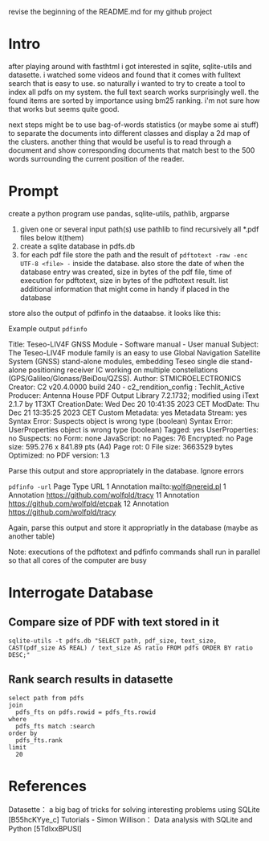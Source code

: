 revise the beginning of the README.md for my github project

# Intro

after playing around with fasthtml i got interested in sqlite,
sqlite-utils and datasette. i watched some videos and found that it
comes with fulltext search that is easy to use. so naturally i wanted
to try to create a tool to index all pdfs on my system. the full text
search works surprisingly well. the found items are sorted by
importance using bm25 ranking. i'm not sure how that works but seems
quite good.

next steps might be to use bag-of-words statistics (or maybe some ai
stuff) to separate the documents into different classes and display a
2d map of the clusters.  another thing that would be useful is to read
through a document and show corresponding documents that match best to
the 500 words surrounding the current position of the reader.


# Prompt

create a python program use pandas, sqlite-utils, pathlib, argparse

1. given one or several input path(s) use pathlib to find recursively all *.pdf files below it(them)
2. create a sqlite database in pdfs.db
3. for each pdf file store the path and the result of `pdftotext -raw -enc UTF-8 <file> -` inside the database. also store the date of when the database entry was created, size in bytes of the pdf file, time of execution for pdftotext, size in bytes of the pdftotext result. list additional information that might come in handy if placed in the database

store also the output of pdfinfo in the dataabse. it looks like this:


Example output
`pdfinfo`

Title:           Teseo-LIV4F GNSS Module - Software manual - User manual
Subject:         The Teseo-LIV4F module family is an easy to use Global Navigation Satellite System (GNSS) stand-alone modules, embedding Teseo single die stand-alone positioning receiver IC working on multiple constellations (GPS/Galileo/Glonass/BeiDou/QZSS).
Author:          STMICROELECTRONICS
Creator:         C2 v20.4.0000 build 240 - c2_rendition_config : Techlit_Active
Producer:        Antenna House PDF Output Library 7.2.1732; modified using iText 2.1.7 by 1T3XT
CreationDate:    Wed Dec 20 10:41:35 2023 CET
ModDate:         Thu Dec 21 13:35:25 2023 CET
Custom Metadata: yes
Metadata Stream: yes
Syntax Error: Suspects object is wrong type (boolean)
Syntax Error: UserProperties object is wrong type (boolean)
Tagged:          yes
UserProperties:  no
Suspects:        no
Form:            none
JavaScript:      no
Pages:           76
Encrypted:       no
Page size:       595.276 x 841.89 pts (A4)
Page rot:        0
File size:       3663529 bytes
Optimized:       no
PDF version:     1.3

Parse this output and store appropriately in the database. Ignore errors


`pdfinfo -url`
Page  Type          URL
   1  Annotation    mailto:wolf@nereid.pl
   1  Annotation    https://github.com/wolfpld/tracy
  11  Annotation    https://github.com/wolfpld/etcpak
  12  Annotation    https://github.com/wolfpld/tracy

Again, parse this output and store it appropriatly in the database (maybe as another table)

Note: executions of the pdftotext and pdfinfo commands shall run in parallel so that all cores of the computer are busy

# Interrogate Database

## Compare size of PDF with text stored in it

```
sqlite-utils -t pdfs.db "SELECT path, pdf_size, text_size, CAST(pdf_size AS REAL) / text_size AS ratio FROM pdfs ORDER BY ratio DESC;"
```
## Rank search results in datasette

```
select path from pdfs
join  
  pdfs_fts on pdfs.rowid = pdfs_fts.rowid
where
  pdfs_fts match :search
order by
  pdfs_fts.rank
limit 
  20
```


# References

Datasette： a big bag of tricks for solving interesting problems using SQLite [B55hcKYye_c]
Tutorials - Simon Willison： Data analysis with SQLite and Python [5TdIxxBPUSI]
